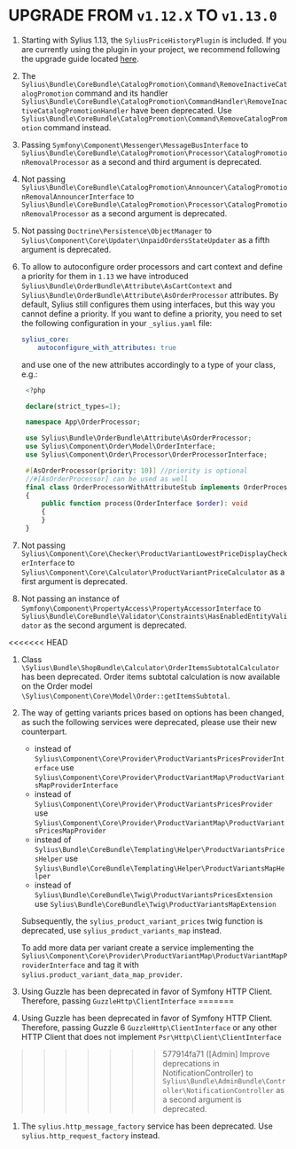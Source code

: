 # UPGRADE FROM `v1.12.X` TO `v1.13.0`

1. Starting with Sylius 1.13, the `SyliusPriceHistoryPlugin` is included.
   If you are currently using the plugin in your project, we recommend following the upgrade guide located [here](UPGRADE-FROM-1.12-WITH-PRICE-HISTORY-PLUGIN-TO-1.13.md).

1. The `Sylius\Bundle\CoreBundle\CatalogPromotion\Command\RemoveInactiveCatalogPromotion` command and its handler
   `Sylius\Bundle\CoreBundle\CatalogPromotion\CommandHandler\RemoveInactiveCatalogPromotionHandler` have been deprecated.
   Use `Sylius\Bundle\CoreBundle\CatalogPromotion\Command\RemoveCatalogPromotion` command instead.

1. Passing `Symfony\Component\Messenger\MessageBusInterface` to `Sylius\Bundle\CoreBundle\CatalogPromotion\Processor\CatalogPromotionRemovalProcessor`
   as a second and third argument is deprecated.

1. Not passing `Sylius\Bundle\CoreBundle\CatalogPromotion\Announcer\CatalogPromotionRemovalAnnouncerInterface` to `Sylius\Bundle\CoreBundle\CatalogPromotion\Processor\CatalogPromotionRemovalProcessor`
   as a second argument is deprecated.

1. Not passing `Doctrine\Persistence\ObjectManager` to `Sylius\Component\Core\Updater\UnpaidOrdersStateUpdater`
   as a fifth argument is deprecated.

1. To allow to autoconfigure order processors and cart context and define a priority for them in `1.13` we have introduced
   `Sylius\Bundle\OrderBundle\Attribute\AsCartContext` and `Sylius\Bundle\OrderBundle\Attribute\AsOrderProcessor` attributes. By default, Sylius still configures them using interfaces, but this way you cannot define a priority.
   If you want to define a priority, you need to set the following configuration in your `_sylius.yaml` file:
   ```yaml
   sylius_core:
       autoconfigure_with_attributes: true
   ```
   and use one of the new attributes accordingly to a type of your class, e.g.:
   ```php
    <?php

    declare(strict_types=1);

    namespace App\OrderProcessor;

    use Sylius\Bundle\OrderBundle\Attribute\AsOrderProcessor;
    use Sylius\Component\Order\Model\OrderInterface;
    use Sylius\Component\Order\Processor\OrderProcessorInterface;

    #[AsOrderProcessor(priority: 10)] //priority is optional
    //#[AsOrderProcessor] can be used as well
    final class OrderProcessorWithAttributeStub implements OrderProcessorInterface
    {
        public function process(OrderInterface $order): void
        {
        }
    }
   ```

1. Not passing `Sylius\Component\Core\Checker\ProductVariantLowestPriceDisplayCheckerInterface` 
   to `Sylius\Component\Core\Calculator\ProductVariantPriceCalculator`
   as a first argument is deprecated.

1. Not passing an instance of `Symfony\Component\PropertyAccess\PropertyAccessorInterface`
   to `Sylius\Bundle\CoreBundle\Validator\Constraints\HasEnabledEntityValidator`
   as the second argument is deprecated.

<<<<<<< HEAD
1. Class `\Sylius\Bundle\ShopBundle\Calculator\OrderItemsSubtotalCalculator` has been deprecated. Order items subtotal calculation
   is now available on the Order model `\Sylius\Component\Core\Model\Order::getItemsSubtotal`.

1. The way of getting variants prices based on options has been changed,
   as such the following services were deprecated, please use their new counterpart.
   * instead of `Sylius\Component\Core\Provider\ProductVariantsPricesProviderInterface` use `Sylius\Component\Core\Provider\ProductVariantMap\ProductVariantsMapProviderInterface`
   * instead of `Sylius\Component\Core\Provider\ProductVariantsPricesProvider` use `Sylius\Component\Core\Provider\ProductVariantMap\ProductVariantsPricesMapProvider`
   * instead of `Sylius\Bundle\CoreBundle\Templating\Helper\ProductVariantsPricesHelper` use `Sylius\Bundle\CoreBundle\Templating\Helper\ProductVariantsMapHelper`
   * instead of `Sylius\Bundle\CoreBundle\Twig\ProductVariantsPricesExtension` use `Sylius\Bundle\CoreBundle\Twig\ProductVariantsMapExtension`

   Subsequently, the `sylius_product_variant_prices` twig function is deprecated, use `sylius_product_variants_map` instead.

   To add more data per variant create a service implementing the `Sylius\Component\Core\Provider\ProductVariantMap\ProductVariantMapProviderInterface` and tag it with `sylius.product_variant_data_map_provider`.

1. Using Guzzle has been deprecated in favor of Symfony HTTP Client. Therefore, passing `GuzzleHttp\ClientInterface`
=======
1. Using Guzzle has been deprecated in favor of Symfony HTTP Client. Therefore, passing Guzzle 6 `GuzzleHttp\ClientInterface`
   or any other HTTP Client that does not implement `Psr\Http\Client\ClientInterface`
>>>>>>> 577914fa71 ([Admin] Improve deprecations in NotificationController)
   to `Sylius\Bundle\AdminBundle\Controller\NotificationController` as a second argument is deprecated.

1. The `sylius.http_message_factory` service has been deprecated. Use `sylius.http_request_factory` instead.
